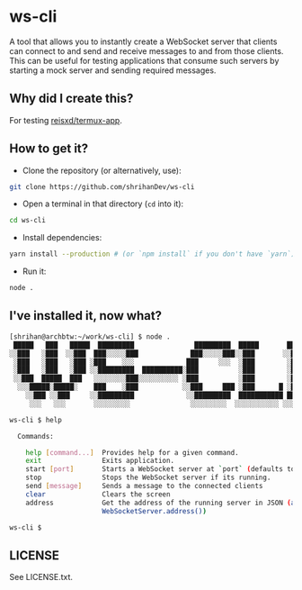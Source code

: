 # ws-cli

A tool that allows you to instantly create a WebSocket server that clients can connect to and send and receive messages to and from those clients. This can be useful for testing applications that consume such servers by starting a mock server and sending required messages.

## Why did I create this?

For testing [reisxd/termux-app](https://github.com/reisxd/termux-app).

## How to get it?

- Clone the repository (or alternatively, use):

```bash
git clone https://github.com/shrihanDev/ws-cli
```

- Open a terminal in that directory (`cd` into it):

```bash
cd ws-cli
```

- Install dependencies:

```bash
yarn install --production # (or `npm install` if you don't have `yarn`)
```

- Run it:

```bash
node .
```

## I've installed it, now what?

```bash
[shrihan@archbtw:~/work/ws-cli] $ node .
 █████   ███   █████  █████████               █████████  █████       █████
░░███   ░███  ░░███  ███░░░░░███             ███░░░░░███░░███       ░░███
 ░███   ░███   ░███ ░███    ░░░             ███     ░░░  ░███        ░███
 ░███   ░███   ░███ ░░█████████  ██████████░███          ░███        ░███
 ░░███  █████  ███   ░░░░░░░░███░░░░░░░░░░ ░███          ░███        ░███
  ░░░█████░█████░    ███    ░███           ░░███     ███ ░███      █ ░███
    ░░███ ░░███     ░░█████████             ░░█████████  ███████████ █████
     ░░░   ░░░       ░░░░░░░░░               ░░░░░░░░░  ░░░░░░░░░░░ ░░░░░

ws-cli $ help

  Commands:

    help [command...]  Provides help for a given command.
    exit               Exits application.
    start [port]       Starts a WebSocket server at `port` (defaults to 8080)
    stop               Stops the WebSocket server if its running.
    send [message]     Sends a message to the connected clients
    clear              Clears the screen
    address            Get the address of the running server in JSON (as returned by
                       WebSocketServer.address())

ws-cli $
```

## LICENSE

See LICENSE.txt.
